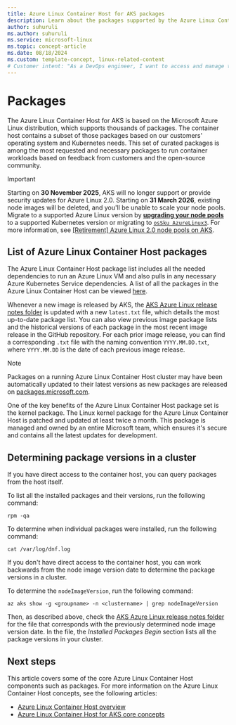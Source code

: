 ```yaml
---
title: Azure Linux Container Host for AKS packages
description: Learn about the packages supported by the Azure Linux Container Host for AKS.
author: suhuruli
ms.author: suhuruli
ms.service: microsoft-linux
ms.topic: concept-article
ms.date: 08/18/2024
ms.custom: template-concept, linux-related-content
# Customer intent: "As a DevOps engineer, I want to access and manage the package list for the Azure Linux Container Host in AKS, so that I can ensure my Kubernetes workloads are using the latest and most secure versions of required packages."
---
```


# Packages

The Azure Linux Container Host for AKS is based on the Microsoft Azure Linux distribution, which supports thousands of packages. The container host contains a subset of those packages based on our customers' operating system and Kubernetes needs. This set of curated packages is among the most requested and necessary packages to run container workloads based on feedback from customers and the open-source community.

> [!IMPORTANT]
> Starting on **30 November 2025**, AKS will no longer support or provide security updates for Azure Linux 2.0. Starting on **31 March 2026**, existing node images will be deleted, and you'll be unable to scale your node pools. Migrate to a supported Azure Linux version by [**upgrading your node pools**](/azure/aks/upgrade-aks-cluster) to a supported Kubernetes version or migrating to [`osSku AzureLinux3`](/azure/aks/upgrade-os-version). For more information, see [[Retirement] Azure Linux 2.0 node pools on AKS](https://github.com/Azure/AKS/issues/4988).

## List of Azure Linux Container Host packages

The Azure Linux Container Host package list includes all the needed dependencies to run an Azure Linux VM and also pulls in any necessary Azure Kubernetes Service dependencies. A list of all the packages in the Azure Linux Container Host can be viewed [here](https://github.com/Azure/AgentBaker/blob/master/vhdbuilder/release-notes/AKSCBLMariner/gen2/latest.txt).

Whenever a new image is released by AKS, the [AKS Azure Linux release notes folder](https://github.com/Azure/AgentBaker/blob/master/vhdbuilder/release-notes/AKSAzureLinux/gen2/latest.txt) is updated with a new `latest.txt` file, which details the most up-to-date package list. You can also view previous image package lists and the historical versions of each package in the most recent image release in the GitHub repository. For each prior image release, you can find a corresponding `.txt` file with the naming convention `YYYY.MM.DD.txt`, where `YYYY.MM.DD` is the date of each previous image release. 


> [!NOTE]
> Packages on a running Azure Linux Container Host cluster may have been automatically updated to their latest versions as new packages are released on [packages.microsoft.com](https://packages.microsoft.com/).

One of the key benefits of the Azure Linux Container Host package set is the kernel package. The Linux kernel package for the Azure Linux Container Host is patched and updated at least twice a month. This package is managed and owned by an entire Microsoft team, which ensures it's secure and contains all the latest updates for development.

## Determining package versions in a cluster 

If you have direct access to the container host, you can query packages from the host itself. 

To list all the installed packages and their versions, run the following command: 

```console
rpm -qa
```

To determine when individual packages were installed, run the following command: 

```console
cat /var/log/dnf.log
```

If you don't have direct access to the container host, you can work backwards from the node image version date to determine the package versions in a cluster.

To determine the `nodeImageVersion`, run the following command: 

```azurecli
az aks show -g <groupname> -n <clustername> | grep nodeImageVersion
```

Then, as described above, check the [AKS Azure Linux release notes folder](https://github.com/Azure/AgentBaker/blob/master/vhdbuilder/release-notes/AKSAzureLinux/gen2) for the file that corresponds with the previously determined node image version date. In the file, the *Installed Packages Begin* section lists all the package versions in your cluster.


## Next steps

This article covers some of the core Azure Linux Container Host components such as packages. For more information on the Azure Linux Container Host concepts, see the following articles:

- [Azure Linux Container Host overview](./intro-azure-linux.md)
- [Azure Linux Container Host for AKS core concepts](./concepts-core.md)
